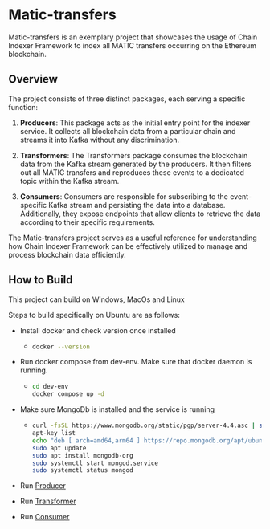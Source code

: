 # Matic-transfers

Matic-transfers is an exemplary project that showcases the usage of Chain Indexer Framework to index all MATIC transfers occurring on the Ethereum blockchain.

## Overview
The project consists of three distinct packages, each serving a specific function:

1. **Producers**: This package acts as the initial entry point for the indexer service. It collects all blockchain data from a particular chain and streams it into Kafka without any discrimination.

2. **Transformers**: The Transformers package consumes the blockchain data from the Kafka stream generated by the producers. It then filters out all MATIC transfers and reproduces these events to a dedicated topic within the Kafka stream.

3. **Consumers**: Consumers are responsible for subscribing to the event-specific Kafka stream and persisting the data into a database. Additionally, they expose endpoints that allow clients to retrieve the data according to their specific requirements.

The Matic-transfers project serves as a useful reference for understanding how Chain Indexer Framework can be effectively utilized to manage and process blockchain data efficiently.


## How to Build

This project can build on Windows, MacOs and Linux

Steps to build specifically on Ubuntu are as follows:

- Install docker and check version once installed
  - ```bash
    docker --version
    ```
  
- Run docker compose from dev-env. Make sure that docker daemon is running.
  - ```bash
    cd dev-env
    docker compose up -d
    ```

- Make sure MongoDb is installed and the service is running
  - ```bash
    curl -fsSL https://www.mongodb.org/static/pgp/server-4.4.asc | sudo apt-key add -
    apt-key list
    echo "deb [ arch=amd64,arm64 ] https://repo.mongodb.org/apt/ubuntu focal/mongodb-org/4.4 multiverse" | sudo tee /etc/apt/sources.list.d/mongodb-org-4.4.list
    sudo apt update
    sudo apt install mongodb-org
    sudo systemctl start mongod.service
    sudo systemctl status mongod
    ```
  
- Run [Producer](./producer/README.md)

- Run [Transformer](./transformer/README.md)

- Run [Consumer](./consumer/README.md)

  